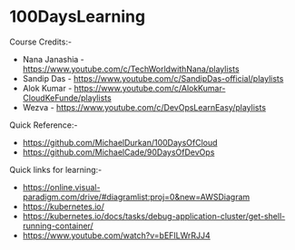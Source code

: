# 100DaysLearning

Course Credits:-
- Nana Janashia - https://www.youtube.com/c/TechWorldwithNana/playlists
- Sandip Das    - https://www.youtube.com/c/SandipDas-official/playlists
- Alok Kumar    - https://www.youtube.com/c/AlokKumar-CloudKeFunde/playlists
- Wezva         - https://www.youtube.com/c/DevOpsLearnEasy/playlists

Quick Reference:-
- https://github.com/MichaelDurkan/100DaysOfCloud
- https://github.com/MichaelCade/90DaysOfDevOps

Quick links for learning:-
- https://online.visual-paradigm.com/drive/#diagramlist:proj=0&new=AWSDiagram
- https://kubernetes.io/
- https://kubernetes.io/docs/tasks/debug-application-cluster/get-shell-running-container/
- https://www.youtube.com/watch?v=bEFILWrRJJ4
